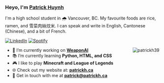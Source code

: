 ### Heyo, I'm <a target="_blank" href="https://patrickh.ca/">Patrick Huynh</a>
I'm a high school student in 🌧️ Vancouver, BC. My favourite foods are rice, ramen, and 雪菜肉絲炆米. I can speak and write in English, Cantonese (Chinese), and a bit of French.

[![LinkedIn](https://img.shields.io/badge/-@patrickh39-0077B5?style=flat-square&amp;labelColor=0077B5&amp;logo=LinkedIn&amp;link=https://www.linkedin.com/in/patrickh39/)](https://www.linkedin.com/in/patrickh39)
[![Spotify](https://img.shields.io/badge/-@Patrick-1ED760?style=flat-square&amp;labelColor=fff&amp;logo=Spotify&amp;link=https://open.spotify.com/user/pattyboy121)](https://open.spotify.com/user/pattyboy121)

<img align="right" src="https://github-readme-stats.vercel.app/api?username=patrickh39&show_icons=true&count_private=true" alt="patrickh39" />

- 🔭 I’m currently working on **[WeaponAI](https://github.com/patrickh39/WeaponAI)**
- 📚 I’m currently learning **Python, HTML, and CSS**
- 🎮 I like to play **Minecraft and League of Legends**
- 🌐 Check out my website at: **[patrickh.ca](https://patrickh.ca)**
- 💬 Get in touch with me at **[patrick@patrickh.ca](mailto:patrick@patrickh.ca)**
